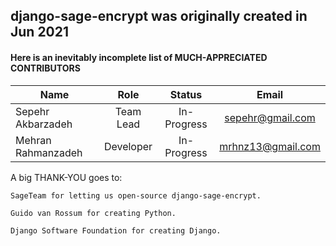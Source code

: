 ## django-sage-encrypt was originally created in Jun 2021
#### Here is an inevitably incomplete list of MUCH-APPRECIATED CONTRIBUTORS 

| Name                          | Role                     | Status                     | Email                      |
| ----------------------------- |:------------------------:|:--------------------------:|:--------------------------:|
| Sepehr Akbarzadeh             | Team Lead                |  In-Progress               |  sepehr@gmail.com          |
| Mehran Rahmanzadeh            | Developer                |  In-Progress               |  mrhnz13@gmail.com         |

A big THANK-YOU goes to:

    SageTeam for letting us open-source django-sage-encrypt.

    Guido van Rossum for creating Python.

    Django Software Foundation for creating Django.